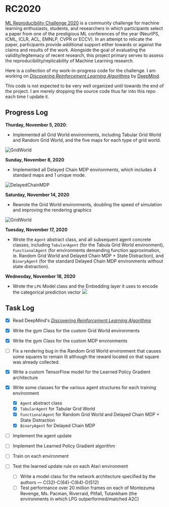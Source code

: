 # RC2020

[ML Reproducibility Challenge 2020](https://paperswithcode.com/rc2020) is a community challenge for machine learning enthusiasts, students, and researchers in which participants select a paper from one of the prestigious ML conferences of the year (NeurIPS, ICML, ICLR, ACL, EMNLP, CVPR or ECCV). In an attempt to relicate the paper, participants provide additional support either towards or against the claims and results of the work. Alongside the goal of evaluating the validity/legitemacy of recent research, this project primary serves to assess the reproducibility/replicability of Machine Learning research.

Here is a collection of my work-in-progress code for the challenge. I am working on [*Discovering Reinforcement Learning Algorithms*](https://arxiv.org/pdf/2007.08794v1.pdf) by [DeepMind](https://deepmind.com/research/publications/Discovering-Reinforcement-Learning-Algorithms).

This code is not expected to be very well organized until towards the end of the project. I am merely dropping the source code thus far into this repo each time I update it.

## Progress Log
**Thurday, November 5, 2020**:
* Implemented all Grid World environments, including Tabular Grid World and Random Grid World, and the five maps for each type of grid world.
<img src="https://i.ibb.co/QMmJzZ5/Screen-Shot-2020-11-05-at-6-08-24-PM.png" alt="GridWorld" border="0">

**Sunday, November 8, 2020**
* Implemented all Delayed Chain MDP environments, which includes 4 standard maps and 1 unique mode.
<img src="https://i.ibb.co/j3wxSKV/Screen-Shot-2020-11-08-at-6-34-24-PM.png" alt="DelayedChainMDP" border="0">

**Saturday, November 14, 2020**
* Rewrote the Grid World environments, doubling the speed of simulation and improving the rendering graphics
<img src="https://i.ibb.co/2YnGksh/Screen-Shot-2020-11-14-at-4-20-44-PM.png" alt="GridWorld" border="0">

**Tuesday, November 17, 2020**
* Wrote the `Agent` abstract class, and all subsequent agent concrete classes, including `TabularAgent` (for the Tabula Grid World environment), `FunctionalAgent` (for environments demanding function approximation, ie. Random Grid World and Delayed Chain MDP + State Distraction), and `BinaryAgent` (for the standard Delayed Chain MDP environments without state distraction).

**Wednesday, November 18, 2020**
* Wrote the `LPG` Model class and the Embedding layer it uses to encode the categorical prediction vector <img src="https://render.githubusercontent.com/render/math?math=y">

## Task Log
- [x] Read DeepMind's [*Discovering Reinforcement Learning Algorithms*](https://arxiv.org/pdf/2007.08794v1.pdf)
- [x] Write the gym Class for the custom Grid World environments
- [x] Write the gym Class for the custom MDP environments
- [ ] Fix a rendering bug in the Random Grid World environment that causes some squares to remain lit although the reward located on that square was already collected.
- [x] Write a custom TensorFlow model for the Learned Policy Gradient architecture
- [x] Write some classes for the various agent structures for each training environment

  * [x] `Agent` abstract class
  * [x] `TabularAgent` for Tabular Grid World
  * [x] `FunctionalAgent` for Random Grid World and Delayed Chain MDP + State Distraction
  * [x] `BinaryAgent` for Delayed Chain MDP
  
- [ ] Implement the agent update
- [ ] Implement the Learned Policy Gradient algorithm
- [ ] Train on each environment
- [ ] Test the learned update rule on each Atari environment

  * [ ] Write a model class for the network architecture specified by the authors — C(32)-C(64)-C(64)-D(512)
  * [ ] Test performance over 20 million frames on each of Montezuma Revenge, Ms. Pacman, Riverraid, Pitfall, Tutankham (the environments in which LPG outperformed/matched A2C)
